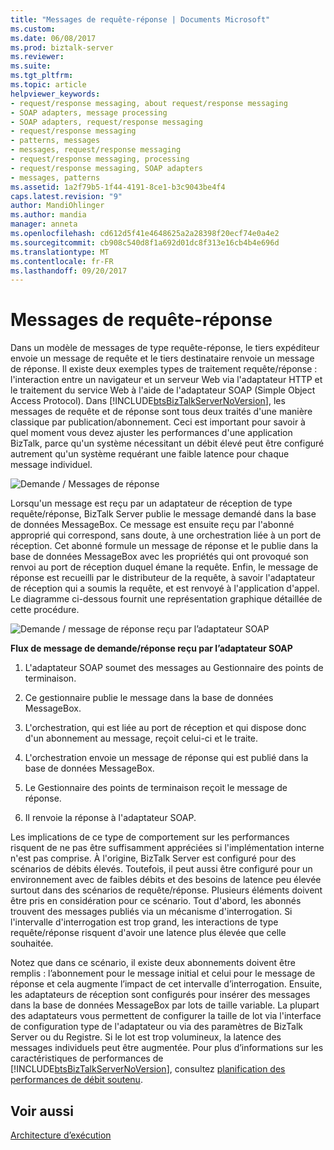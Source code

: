 ```yaml
---
title: "Messages de requête-réponse | Documents Microsoft"
ms.custom: 
ms.date: 06/08/2017
ms.prod: biztalk-server
ms.reviewer: 
ms.suite: 
ms.tgt_pltfrm: 
ms.topic: article
helpviewer_keywords:
- request/response messaging, about request/response messaging
- SOAP adapters, message processing
- SOAP adapters, request/response messaging
- request/response messaging
- patterns, messages
- messages, request/response messaging
- request/response messaging, processing
- request/response messaging, SOAP adapters
- messages, patterns
ms.assetid: 1a2f79b5-1f44-4191-8ce1-b3c9043be4f4
caps.latest.revision: "9"
author: MandiOhlinger
ms.author: mandia
manager: anneta
ms.openlocfilehash: cd612d5f41e4648625a2a28398f20ecf74e0a4e2
ms.sourcegitcommit: cb908c540d8f1a692d01dc8f313e16cb4b4e696d
ms.translationtype: MT
ms.contentlocale: fr-FR
ms.lasthandoff: 09/20/2017
---
```

# <a name="request-response-messaging"></a>Messages de requête-réponse
Dans un modèle de messages de type requête-réponse, le tiers expéditeur envoie un message de requête et le tiers destinataire renvoie un message de réponse. Il existe deux exemples types de traitement requête/réponse : l'interaction entre un navigateur et un serveur Web via l'adaptateur HTTP et le traitement du service Web à l'aide de l'adaptateur SOAP (Simple Object Access Protocol). Dans [!INCLUDE[btsBizTalkServerNoVersion](../includes/btsbiztalkservernoversion-md.md)], les messages de requête et de réponse sont tous deux traités d'une manière classique par publication/abonnement. Ceci est important pour savoir à quel moment vous devez ajuster les performances d'une application BizTalk, parce qu'un système nécessitant un débit élevé peut être configuré autrement qu'un système requérant une faible latence pour chaque message individuel.  
  
 ![Demande &#47; Messages de réponse](../core/media/arch-request-response-1.gif "arch_request-réponse-1")  
  
 Lorsqu'un message est reçu par un adaptateur de réception de type requête/réponse, BizTalk Server publie le message demandé dans la base de données MessageBox. Ce message est ensuite reçu par l'abonné approprié qui correspond, sans doute, à une orchestration liée à un port de réception. Cet abonné formule un message de réponse et le publie dans la base de données MessageBox avec les propriétés qui ont provoqué son renvoi au port de réception duquel émane la requête. Enfin, le message de réponse est recueilli par le distributeur de la requête, à savoir l'adaptateur de réception qui a soumis la requête, et est renvoyé à l'application d'appel. Le diagramme ci-dessous fournit une représentation graphique détaillée de cette procédure.  
  
 ![Demande &#47; message de réponse reçu par l’adaptateur SOAP](../core/media/arch-request-response-2.gif "arch_request-réponse-2")  
  
 **Flux de message de demande/réponse reçu par l’adaptateur SOAP**  
  
1.  L'adaptateur SOAP soumet des messages au Gestionnaire des points de terminaison.  
  
2.  Ce gestionnaire publie le message dans la base de données MessageBox.  
  
3.  L'orchestration, qui est liée au port de réception et qui dispose donc d'un abonnement au message, reçoit celui-ci et le traite.  
  
4.  L'orchestration envoie un message de réponse qui est publié dans la base de données MessageBox.  
  
5.  Le Gestionnaire des points de terminaison reçoit le message de réponse.  
  
6.  Il renvoie la réponse à l'adaptateur SOAP.  
  
 Les implications de ce type de comportement sur les performances risquent de ne pas être suffisamment appréciées si l'implémentation interne n'est pas comprise. À l'origine, BizTalk Server est configuré pour des scénarios de débits élevés. Toutefois, il peut aussi être configuré pour un environnement avec de faibles débits et des besoins de latence peu élevée surtout dans des scénarios de requête/réponse. Plusieurs éléments doivent être pris en considération pour ce scénario. Tout d'abord, les abonnés trouvent des messages publiés via un mécanisme d'interrogation. Si l'intervalle d'interrogation est trop grand, les interactions de type requête/réponse risquent d'avoir une latence plus élevée que celle souhaitée.  
  
 Notez que dans ce scénario, il existe deux abonnements doivent être remplis : l’abonnement pour le message initial et celui pour le message de réponse et cela augmente l’impact de cet intervalle d’interrogation. Ensuite, les adaptateurs de réception sont configurés pour insérer des messages dans la base de données MessageBox par lots de taille variable. La plupart des adaptateurs vous permettent de configurer la taille de lot via l'interface de configuration type de l'adaptateur ou via des paramètres de BizTalk Server ou du Registre. Si le lot est trop volumineux, la latence des messages individuels peut être augmentée. Pour plus d’informations sur les caractéristiques de performances de [!INCLUDE[btsBizTalkServerNoVersion](../includes/btsbiztalkservernoversion-md.md)], consultez [planification des performances de débit soutenu](../core/planning-for-sustained-performance.md).  
  
## <a name="see-also"></a>Voir aussi  
 [Architecture d’exécution](../core/runtime-architecture.md)